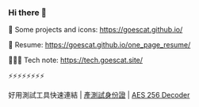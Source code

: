 ### Hi there 👋

<!--
**goescat/goescat** is a ✨ _special_ ✨ repository because its `README.md` (this file) appears on your GitHub profile.

Here are some ideas to get you started:

- 🔭 I’m currently working on ...
- 🌱 I’m currently learning ...
- 👯 I’m looking to collaborate on ...
- 🤔 I’m looking for help with ...
- 💬 Ask me about ...
- 📫 How to reach me: ...
- 😄 Pronouns: ...
- ⚡ Fun fact: ...
-->

🔭 Some projects and icons: https://goescat.github.io/

🌱 Resume: https://goescat.github.io/one_page_resume/

👩🏻‍💻 Tech note: https://tech.goescat.site/

⚡⚡⚡⚡⚡⚡⚡⚡

好用測試工具快速連結 | [產測試身份證](https://goescat.github.io/test_id_card_gen/) | [AES 256 Decoder](https://goescat.github.io/aes-256-cbc-decoder/)





